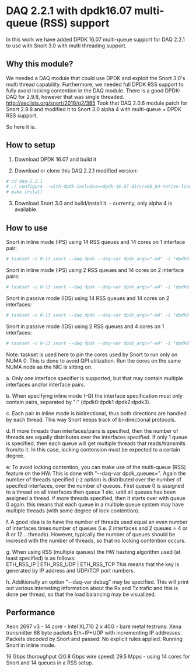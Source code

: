 # DAQ 2.2.1 with dpdk16.07 multi-queue (RSS) support

In this work we have added DPDK 16.07 multi-queue support for DAQ 2.2.1 to use
with Snort 3.0 with multi threading support.

## Why this module?
We needed a DAQ module that could use DPDK and exploit the Snort 3.0's multi thread capability.
Furthermore, we needed full DPDK RSS support to fully avoid locking contention in the DAQ module.
There is a good DPDK-DAQ for 2.9.8, however that was single threaded. http://seclists.org/snort/2016/q2/385
Took that DAQ 2.0.6 module patch for Snort 2.9.8 and modified it to Snort 3.0 alpha 4 with multi-queue +
DPDK RSS support.

So here it is.

## How to setup

1. Download DPDK 16.07 and build it

2. Download or clone this DAQ 2.2.1 modified version:
```bash
# cd daq-2.2.1
# ./ configure --with-dpdk-includes=<dpdk-16.07 dir>/x86_64-native-linuxapp-gcc/include --with-dpdk-libraries=<dpdk-16.07 dir>/x86_64-native-linuxapp-gcc/lib
# make install
```
3. Download Snort 3.0 and build/install it. - currently, only alpha 4 is available.


## How to use

Snort in inline mode (IPS) using 14 RSS queues and 14 cores on 1 interface pair:
```bash
# taskset -c 0-13 snort --daq dpdk --daq-var dpdk_argc="-n4" -i "dpdk0:dpdk1" -Q -z 14 --daq-var dpdk_queues=14
```

Snort in inline mode (IPS) using 2 RSS queues and 14 cores on 2 interface pairs:
```bash
# taskset -c 0-13 snort --daq dpdk --daq-var dpdk_argc="-n4" -i "dpdk0:dpdk1 dpdk2:dpdk3" -Q -z 14 --daq-var dpdk_queues=2
```

Snort in passive mode (IDS) using 14 RSS queues and 14 cores on 2 interfaces:
```bash
# taskset -c 0-13 snort --daq dpdk --daq-var dpdk_argc="-n4" -i "dpdk0 dpdk1" -z 14 --daq-var dpdk_queues=14
```

Snort in passive mode (IDS) using 2 RSS queues and 4 cores on 1 interfaces:
```bash
# taskset -c 0-13 snort --daq dpdk --daq-var dpdk_argc="-n4" -i "dpdk0" -z 4 --daq-var dpdk_queues=2
```

Note: taskset is used here to pin the cores used by Snort to run only on NUMA 0. This is done to avoid QPI 
utilization. Run the cores on the same NUMA node as the NIC is sitting on.

a. Only one interface specifier is supported, but that may contain multiple interfaces and/or interface pairs.

b. When specifying inline mode (-Q) the interface specification must only contain pairs, separated by ":" 
   (dpdk0:dpdk1 dpdk2:dpdk3).
   
c. Each pair in inline mode is bidirectional, thus both directions are handled by each thread. This way Snort 
   keeps track of bi-directional protocols.
   
d. If more threads than interfaces/pairs is specified, then the number of threads are equally distributes over 
   the interfaces specified. If only 1 queue is specified, then each queue will get multiple threads that 
   reads/transmits from/to it. In this case, locking contension must be expected to a certain degree.
   
e: To avoid locking contention, you can make use of the multi-queue (RSS) feature on the HW. This is done with 
   "--daq-var dpdk_queues=<number of queues>". Again the number of threads specified (-z option) is distributed 
   over the number of specifed interfaces, over the number of queues. First queue 0 is assigned to a thread 
   on all interfaces then queue 1 etc. until all queues has been assigned a thread. if more threads specified, 
   then it starts over with queue 0 again. this means that each queue in a multiple queue system may have multiple
   threads (with some degree of lock contention).
   
f. A good idea is to have the number of threads used equal an even number of interfaces times number of queues 
   (i.e. 2 interfaces and 2 queues = 4 or 8 or 12... threads). However, typically the number of queues should 
   be incresed with the number of threads, so that no locking contention occurs.
   
g. When using RSS (multiple queues) the HW hashing algorithm used (at least specified) is as follows:  
   ETH_RSS_IP | ETH_RSS_UDP | ETH_RSS_TCP This means that the key is generated by IP address and UDP/TCP port
   numbers.
   
h. Additionally an option "--daq-var debug" may be specified. This will print out various interesting information 
   about the Rx and Tx trafic and this is done per thread, so that the load balancing may be visualized.

## Performance
Xeon 2697 v3 - 14 core - Intel XL710 2 x 40G - bare metal testruns:
Xena transmitter 68 byte packets Eth+IP+UDP with incrementing IP addresses.
Packets decoded by Snort and passed. No explicit rules applied.
Running Snort in inline mode.

16 Gbps thoroughput (20.8 Gbps wire speed) 29.5 Mpps - using 14 cores for Snort and 14 queues in a RSS setup.

